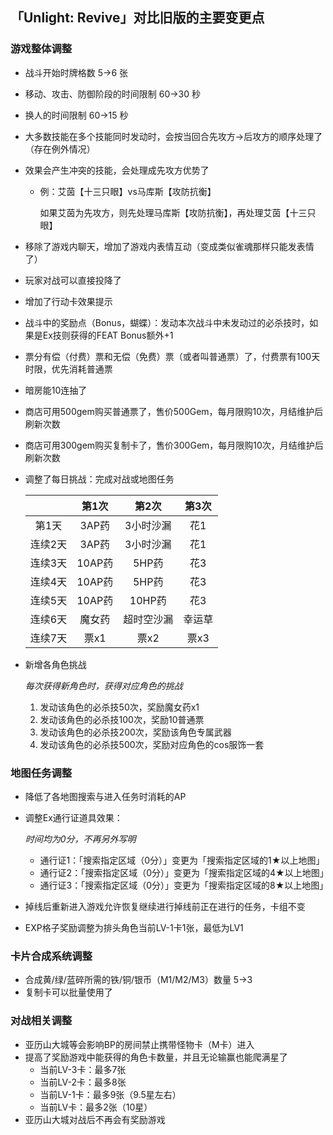 ## 「Unlight: Revive」对比旧版的主要变更点

### 游戏整体调整

- 战斗开始时牌格数 5→6 张

- 移动、攻击、防御阶段的时间限制 60→30 秒

- 换人的时间限制 60→15 秒

- 大多数技能在多个技能同时发动时，会按当回合先攻方→后攻方的顺序处理了（存在例外情况）

- 效果会产生冲突的技能，会处理成先攻方优势了
  
  - 例：艾茵【十三只眼】vs马库斯【攻防抗衡】
  
    如果艾茵为先攻方，则先处理马库斯【攻防抗衡】，再处理艾茵【十三只眼】
  
- 移除了游戏内聊天，增加了游戏内表情互动（变成类似雀魂那样只能发表情了）

- 玩家对战可以直接投降了

- 增加了行动卡效果提示

- 战斗中的奖励点（Bonus，蝴蝶）：发动本次战斗中未发动过的必杀技时，如果是Ex技则获得的FEAT Bonus额外+1

- 票分有偿（付费）票和无偿（免费）票（或者叫普通票）了，付费票有100天时限，优先消耗普通票

- 暗房能10连抽了

- 商店可用500gem购买普通票了，售价500Gem，每月限购10次，月结维护后刷新次数

- 商店可用300gem购买复制卡了，售价300Gem，每月限购10次，月结维护后刷新次数

- 调整了每日挑战：完成对战或地图任务
  
  |         | 第1次  |   第2次    | 第3次  |
  | :-----: | :----: | :--------: | :----: |
  |  第1天  | 3AP药  | 3小时沙漏  |  花1   |
  | 连续2天 | 3AP药  | 3小时沙漏  |  花1   |
  | 连续3天 | 10AP药 |   5HP药    |  花3   |
  | 连续4天 | 10AP药 |   5HP药    |  花3   |
  | 连续5天 | 10AP药 |   10HP药   |  花3   |
  | 连续6天 | 魔女药 | 超时空沙漏 | 幸运草 |
  | 连续7天 |  票x1  |    票x2    |  票x3  |
  
- 新增各角色挑战
  
  *每次获得新角色时，获得对应角色的挑战*
  
  1. 发动该角色的必杀技50次，奖励魔女药x1
  2. 发动该角色的必杀技100次，奖励10普通票
  3. 发动该角色的必杀技200次，奖励该角色专属武器
  4. 发动该角色的必杀技500次，奖励对应角色的cos服饰一套

### 地图任务调整

- 降低了各地图搜索与进入任务时消耗的AP

- 调整Ex通行证道具效果：
  
  *时间均为0分，不再另外写明*
  
  - 通行证1：「搜索指定区域（0分）」变更为「搜索指定区域的1★以上地图」
  - 通行证2：「搜索指定区域（0分）」变更为「搜索指定区域的4★以上地图」
  - 通行证3：「搜索指定区域（0分）」变更为「搜索指定区域的8★以上地图」
  
- 掉线后重新进入游戏允许恢复继续进行掉线前正在进行的任务，卡组不变

- EXP格子奖励调整为排头角色当前LV-1卡1张，最低为LV1

### 卡片合成系统调整

- 合成黄/绿/蓝碎所需的铁/铜/银币（M1/M2/M3）数量 5→3
- 复制卡可以批量使用了

### 对战相关调整

- 亚历山大城等会影响BP的房间禁止携带怪物卡（M卡）进入
- 提高了奖励游戏中能获得的角色卡数量，并且无论输赢也能爬满星了
  - 当前LV-3卡：最多7张
  - 当前LV-2卡：最多8张
  - 当前LV-1卡：最多9张（9.5星左右）
  - 当前LV卡：最多2张（10星）
- 亚历山大城对战后不再会有奖励游戏
